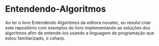 # Entendendo-Algoritmos
Ao ler o livro Entendendo Algoritmos da editora novatec, eu resolvi criar este repositório com exemplos do livro implementando as soluções dos algoritmos afim de entende-los usando a linguagem de programação que estou familiarizado, o csharp.



